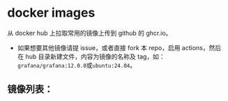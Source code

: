 # docker images
从 docker hub 上拉取常用的镜像上传到 github 的 ghcr.io。


- 如果想要其他镜像请提 issue，或者直接 fork 本 repo，启用 actions，然后在 hub 目录新建文件，内容为镜像的名称及 tag，如：`grafana/grafana:12.0.0`或`ubuntu:24.04`。

## 镜像列表：
